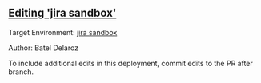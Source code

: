 ## [Editing 'jira sandbox'](https://app-staging.salto.io/orgs/b5aab9fe-29c9-4e45-b4e6-15ef52108553/envs/a1e39d12-473c-48f0-856b-0551b5aebe19/deployments/06c70300-37d0-4264-a772-18e3ae93f85c)

Target Environment: [jira sandbox](https://app-staging.salto.io/orgs/b5aab9fe-29c9-4e45-b4e6-15ef52108553/envs/a1e39d12-473c-48f0-856b-0551b5aebe19) 

Author: Batel Delaroz

To include additional edits in this deployment, commit edits to the PR after branch.